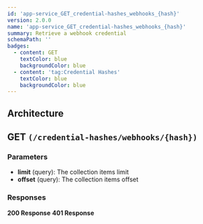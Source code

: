```yaml
---
id: 'app-service_GET_credential-hashes_webhooks_{hash}'
version: 2.0.0
name: 'app-service_GET_credential-hashes_webhooks_{hash}'
summary: Retrieve a webhook credential
schemaPath: ''
badges:
  - content: GET
    textColor: blue
    backgroundColor: blue
  - content: 'tag:Credential Hashes'
    textColor: blue
    backgroundColor: blue
---
```

## Architecture
<NodeGraph />



## GET `(/credential-hashes/webhooks/{hash})`

### Parameters
- **limit** (query): The collection items limit
- **offset** (query): The collection items offset




### Responses
**200 Response**
<SchemaViewer file="response-200.json" maxHeight="500" id="response-200" />
      **401 Response**
<SchemaViewer file="response-401.json" maxHeight="500" id="response-401" />
